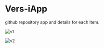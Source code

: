 # Vers-iApp
github repository app and details for each Item.

![v1](https://user-images.githubusercontent.com/58918708/80700919-d2122a00-8ade-11ea-90b6-49f9f2d6ab8a.PNG)

![v2](https://user-images.githubusercontent.com/58918708/80700924-d2aac080-8ade-11ea-9b7e-5df1945a14e0.PNG)
